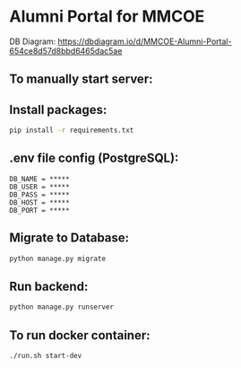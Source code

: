 # Alumni Portal for MMCOE

DB Diagram: https://dbdiagram.io/d/MMCOE-Alumni-Portal-654ce8d57d8bbd6465dac5ae

## To manually start server:

## Install packages:

```bash
pip install -r requirements.txt
```

## .env file config (PostgreSQL):

```
DB_NAME = *****
DB_USER = *****
DB_PASS = *****
DB_HOST = *****
DB_PORT = *****
```

## Migrate to Database:

```bash
python manage.py migrate
```

## Run backend:

```bash
python manage.py runserver
```

## To run docker container:

```bash
./run.sh start-dev
```
